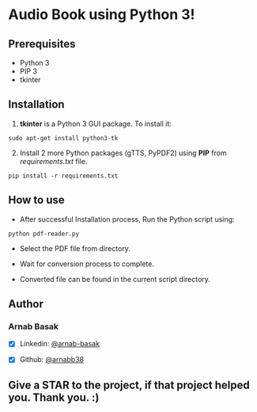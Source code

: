 # Audio Book using Python 3!


## Prerequisites

- Python 3
- PIP 3
- tkinter


## Installation

1. **tkinter** is a Python 3 GUI package. To install it:
```
sudo apt-get install python3-tk 
```
2. Install 2 more Python packages (gTTS, PyPDF2) using **PIP** from *requirements.txt* file.
```
pip install -r requirements.txt
```


## How to use

- After successful Installation process, Run the Python script using:
```
python pdf-reader.py
```
- Select the PDF file from directory.

- Wait for conversion process to complete.

- Converted file can be found in the current script directory.


## Author

### Arnab Basak
- [x] Linkedin: [@arnab-basak](https://linkedin.com/in/arnab-basak)

- [x] Github: [@arnabb38](https://github.com/arnabb38)


## Give a **STAR** to the project, if that project helped you. Thank you. :)  